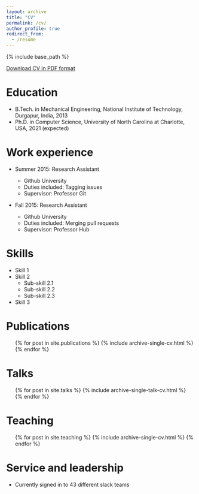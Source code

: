 ```yaml
---
layout: archive
title: "CV"
permalink: /cv/
author_profile: true
redirect_from:
  - /resume
---
```


{% include base_path %}

[Download CV in PDF format](https://webpages.uncc.edu/sagarw10/files/saurav_cv_UNCC.pdf)

Education
======
* B.Tech. in Mechanical Engineering, National Institute of Technology, Durgapur, India, 2013
* Ph.D. in Computer Science, University of North Carolina at Charlotte, USA, 2021 (expected)

Work experience
======
* Summer 2015: Research Assistant
  * Github University
  * Duties included: Tagging issues
  * Supervisor: Professor Git

* Fall 2015: Research Assistant
  * Github University
  * Duties included: Merging pull requests
  * Supervisor: Professor Hub
  
Skills
======
* Skill 1
* Skill 2
  * Sub-skill 2.1
  * Sub-skill 2.2
  * Sub-skill 2.3
* Skill 3

Publications
======
  <ul>{% for post in site.publications %}
    {% include archive-single-cv.html %}
  {% endfor %}</ul>
  
Talks
======
  <ul>{% for post in site.talks %}
    {% include archive-single-talk-cv.html %}
  {% endfor %}</ul>
  
Teaching
======
  <ul>{% for post in site.teaching %}
    {% include archive-single-cv.html %}
  {% endfor %}</ul>
  
Service and leadership
======
* Currently signed in to 43 different slack teams
